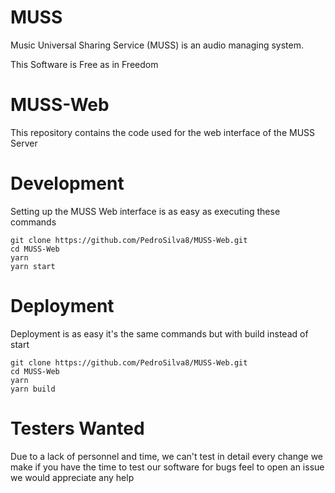 # MUSS
Music Universal Sharing Service (MUSS) is an audio managing system.

This Software is Free as in Freedom

# MUSS-Web
This repository contains the code used for the web interface of the MUSS Server

# Development
Setting up the MUSS Web interface is as easy as executing these commands
```
git clone https://github.com/PedroSilva8/MUSS-Web.git
cd MUSS-Web
yarn
yarn start
```
# Deployment
Deployment is as easy it's the same commands but with build instead of start
```
git clone https://github.com/PedroSilva8/MUSS-Web.git
cd MUSS-Web
yarn
yarn build
```
# Testers Wanted
Due to a lack of personnel and time, we can't test in detail every change we make if you have the time to test our software for bugs feel to open an issue we would appreciate any help
